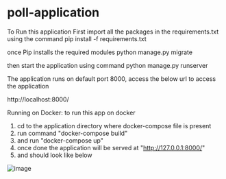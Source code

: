 # poll-application

To Run this application 
First import all the packages in the requirements.txt using the command
pip install -f requirements.txt

once Pip installs the required modules
python manage.py migrate

then start the application using command
python manage.py runserver

The application runs on default port 8000, access the below url to access the application

http://localhost:8000/


Running on Docker:
to run this app on docker 
1. cd to the application directory where docker-compose file is present
2. run command "docker-compose build"
3. and run "docker-compose up"
4. once done the application will be served at "http://127.0.0.1:8000/"
5. and should look like below

![image](https://user-images.githubusercontent.com/82889747/117762876-8ba1f000-b247-11eb-8172-4838e5943dc1.png)

 
